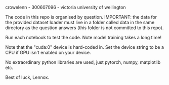 crowelenn - 300607096 - victoria university of wellington

The code in this repo is organised by question.
IMPORTANT: the data for the provided dataset loader must live in a folder called data in the same directory as the question answers (this folder is not committed to this repo).

Run each notebook to test the code. Note model training takes a long time!

Note that the "cuda:0" device is hard-coded in. Set the device string to be a CPU if GPU isn't enabled on your device.

No extraordinary python libraries are used, just pytorch, numpy, matplotlib etc.

Best of luck,
Lennox.
